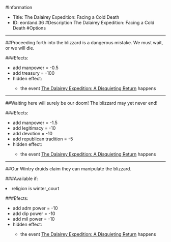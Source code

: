 #Information
 - Title: The Dalairey Expedition: Facing a Cold Death
 - ID: eordand.36
#Description
The Dalairey Expedition: Facing a Cold Death
#Options

___
##Proceeding forth into the blizzard is a dangerous mistake. We must wait, or we will die.

###Efects:<ul><li>add manpower = -0.5</li><li>add treasury = -100</li><li>hidden effect:</li><ul><li>the event [The Dalairey Expedition: A Disquieting Return](../events/the_dalairey_expedition_a_disquieting_return.md) happens</li></ul></ul>

___
##Waiting here will surely be our doom! The blizzard may yet never end!

###Efects:<ul><li>add manpower = -1.5</li><li>add legitimacy = -10</li><li>add devotion = -10</li><li>add republican tradition = -5</li><li>hidden effect:</li><ul><li>the event [The Dalairey Expedition: A Disquieting Return](../events/the_dalairey_expedition_a_disquieting_return.md) happens</li></ul></ul>

___
##Our Wintry druids claim they can manipulate the blizzard.

###Available if:
<li>religion is winter_court</li>

###Efects:<ul><li>add adm power = -10</li><li>add dip power = -10</li><li>add mil power = -10</li><li>hidden effect:</li><ul><li>the event [The Dalairey Expedition: A Disquieting Return](../events/the_dalairey_expedition_a_disquieting_return.md) happens</li></ul></ul>
